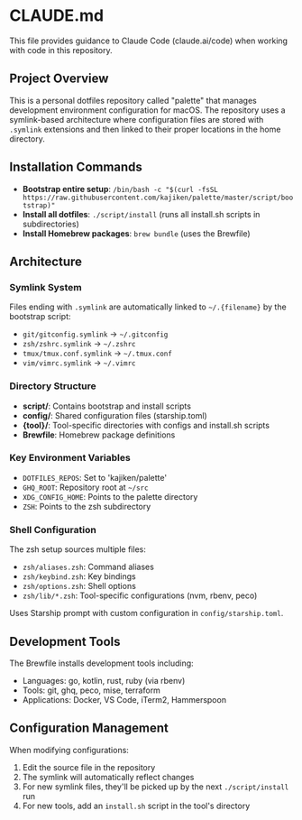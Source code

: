 # CLAUDE.md

This file provides guidance to Claude Code (claude.ai/code) when working with code in this repository.

## Project Overview

This is a personal dotfiles repository called "palette" that manages development environment configuration for macOS. The repository uses a symlink-based architecture where configuration files are stored with `.symlink` extensions and then linked to their proper locations in the home directory.

## Installation Commands

- **Bootstrap entire setup**: `/bin/bash -c "$(curl -fsSL https://raw.githubusercontent.com/kajiken/palette/master/script/bootstrap)"`
- **Install all dotfiles**: `./script/install` (runs all install.sh scripts in subdirectories)
- **Install Homebrew packages**: `brew bundle` (uses the Brewfile)

## Architecture

### Symlink System
Files ending with `.symlink` are automatically linked to `~/.{filename}` by the bootstrap script:
- `git/gitconfig.symlink` → `~/.gitconfig`
- `zsh/zshrc.symlink` → `~/.zshrc`
- `tmux/tmux.conf.symlink` → `~/.tmux.conf`
- `vim/vimrc.symlink` → `~/.vimrc`

### Directory Structure
- **script/**: Contains bootstrap and install scripts
- **config/**: Shared configuration files (starship.toml)
- **{tool}/**: Tool-specific directories with configs and install.sh scripts
- **Brewfile**: Homebrew package definitions

### Key Environment Variables
- `DOTFILES_REPOS`: Set to 'kajiken/palette'
- `GHQ_ROOT`: Repository root at `~/src`
- `XDG_CONFIG_HOME`: Points to the palette directory
- `ZSH`: Points to the zsh subdirectory

### Shell Configuration
The zsh setup sources multiple files:
- `zsh/aliases.zsh`: Command aliases
- `zsh/keybind.zsh`: Key bindings
- `zsh/options.zsh`: Shell options
- `zsh/lib/*.zsh`: Tool-specific configurations (nvm, rbenv, peco)

Uses Starship prompt with custom configuration in `config/starship.toml`.

## Development Tools

The Brewfile installs development tools including:
- Languages: go, kotlin, rust, ruby (via rbenv)
- Tools: git, ghq, peco, mise, terraform
- Applications: Docker, VS Code, iTerm2, Hammerspoon

## Configuration Management

When modifying configurations:
1. Edit the source file in the repository
2. The symlink will automatically reflect changes
3. For new symlink files, they'll be picked up by the next `./script/install` run
4. For new tools, add an `install.sh` script in the tool's directory